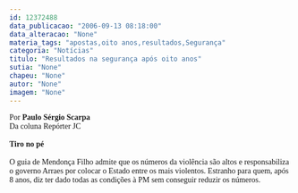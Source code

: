 ```yaml
---
id: 12372488
data_publicacao: "2006-09-13 08:18:00"
data_alteracao: "None"
materia_tags: "apostas,oito anos,resultados,Segurança"
categoria: "Notícias"
titulo: "Resultados na segurança após oito anos"
sutia: "None"
chapeu: "None"
autor: "None"
imagem: "None"
---
```

<p><P><FONT face=Verdana>Por <STRONG>Paulo Sérgio Scarpa</STRONG><BR>Da coluna Repórter JC<BR><BR><STRONG>Tiro no pé <BR></STRONG><BR>O guia de Mendonça Filho admite que os números da violência são altos e responsabiliza o governo Arraes por colocar o Estado entre os mais violentos. Estranho para quem, após 8 anos, diz ter dado todas as condições à PM sem conseguir reduzir os números.</FONT></P> </p>

